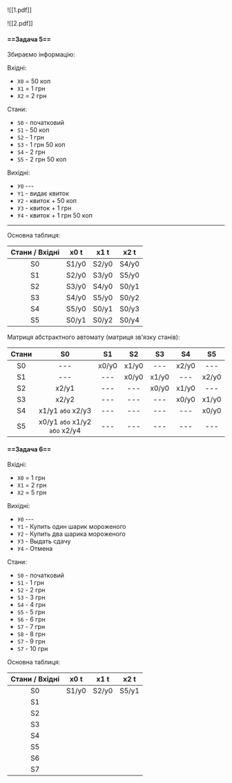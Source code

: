 ![[1.pdf]]

![[2.pdf]]

#### ==Задача 5==

Збираємо інформацію:

Вхідні: 
- `Х0` = 50 коп
- `Х1` = 1 грн
- `Х2` = 2  грн

Стани:
- `S0` - початковий
- `S1` - 50 коп
- `S2` - 1 грн
- `S3` - 1 грн 50 коп
- `S4` - 2 грн
- `S5` - 2 грн 50 коп

Вихідні:
- `У0` ---
- `Y1` -  видає квиток
- `У2` - квиток + 50 коп
- `У3` -  квиток + 1 грн
- `У4` -  квиток + 1 грн 50 коп

<hr>


Основна таблиця:

| Стани / Вхідні | x0 t  | x1 t  | x2 t  |
|:--------------:|:-----:|:-----:|:-----:|
|       S0       | S1/y0 | S2/y0 | S4/y0 |
|       S1       | S2/y0 | S3/y0 | S5/y0 |
|       S2       | S3/y0 | S4/y0 | S0/y1 |
|       S3       | S4/y0 | S5/y0 | S0/y2 |
|       S4       | S5/y0 | S0/y1 | S0/y3 |
|       S5       | S0/y1 | S0/y2 | S0/y4 |

Матриця абстрактного автомату (матриця зв'язку станів):

| Стани |              S0               |  S1   |  S2   |  S3   |  S4   |  S5   |
|:-----:|:-----------------------------:|:-----:|:-----:|:-----:|:-----:|:-----:|
|  S0   |              ---              | x0/y0 | x1/y0 |  ---  | x2/y0 |  ---  |
|  S1   |              ---              |  ---  | x0/y0 | x1/y0 |  ---  | x2/y0 |
|  S2   |             x2/y1             |  ---  |  ---  | x0/y0 | x1/y0 |  ---  |
|  S3   |             x2/y2             |  ---  |  ---  |  ---  | x0/y0 | x1/y0 |
|  S4   |       x1/y1 `або` x2/y3       |  ---  |  ---  |  ---  |  ---  | x0/y0 |
|  S5   | x0/y1 `або` x1/y2 `або` x2/y4 |  ---  |  ---  |  ---  |  ---  |  ---  |



#### ==Задача 6==

Вхідні: 
- `Х0` = 1 грн
- `Х1` = 2 грн
- `Х2` = 5  грн

Вихідні:
- `У0` ---
- `Y1` -  Купить один шарик мороженого
- `У2` -  Купить два шарика мороженого
- `У3` -  Выдать сдачу
- `У4` -  Отмена

Стани:
- `S0` - початковий
- `S1` - 1 грн
- `S2` - 2 грн
- `S3` - 3 грн
- `S4` - 4 грн
- `S5` - 5 грн
- `S6` - 6 грн
- `S7` - 7 грн
- `S8` - 8 грн
- `S7` - 9 грн
- `S7` - 10 грн 

Основна таблиця:

| Стани / Вхідні | x0 t  | x1 t  | x2 t  |
|:--------------:|:-----:|:-----:|:-----:|
|       S0       | S1/y0 | S2/y0 | S5/y1 |
|       S1       |       |       |       |
|       S2       |       |       |       |
|       S3       |       |       |       |
|       S4       |       |       |       |
|       S5       |       |       |       |
|       S6       |       |       |       |
|       S7       |       |       |       |


 

